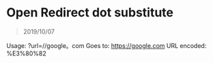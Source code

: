 # Open Redirect dot substitute

> 2019/10/07

Usage: ?url=//google。com
Goes to: https://google.com
URL encoded: %E3%80%82
